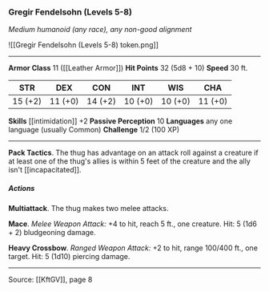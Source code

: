 ### Gregir Fendelsohn (Levels 5-8)
_Medium humanoid (any race), any non-good alignment_

![[Gregir Fendelsohn (Levels 5-8) token.png]]


---

**Armor Class** 11 ([[Leather Armor]])
**Hit Points** 32 (5d8 + 10)
**Speed** 30 ft.

| STR     | DEX     | CON     | INT     | WIS     | CHA     |
|---------|---------|---------|---------|---------|---------|
| 15 (+2) | 11 (+0) | 14 (+2) | 10 (+0) | 10 (+0) | 11 (+0) |

**Skills** [[intimidation]] +2
**Passive Perception** 10
**Languages** any one language (usually Common)
**Challenge** 1/2 (100 XP)

---

**Pack Tactics**. The thug has advantage on an attack roll against a creature if at least one of the thug's allies is within 5 feet of the creature and the ally isn't [[incapacitated]].

##### Actions
**Multiattack**. The thug makes two melee attacks.

**Mace**. _Melee Weapon Attack:_ +4 to hit, reach 5 ft., one creature. Hit: 5 (1d6 + 2) bludgeoning damage.

**Heavy Crossbow**. _Ranged Weapon Attack:_ +2 to hit, range 100/400 ft., one target. Hit: 5 (1d10) piercing damage.


---

Source: [[KftGV]], page 8